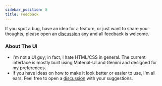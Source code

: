 ```yaml
---
sidebar_position: 8
title: Feedback
---
```


If you spot a bug, have an idea for a feature, or just want to share your thoughts, please open
an [discussion](https://github.com/RA341/dockman/discussions) any and all
feedback is welcome.

### About The UI

* I'm not a UI guy; in fact, I hate HTML/CSS in general. The current interface is mostly built using Material-UI
  and Gemini and designed for my preferences.
* If you have ideas on how to make it look better or easier to use, I'm all ears. Feel free to open
  a [discussion](https://github.com/RA341/dockman/discussions) with your suggestions.
